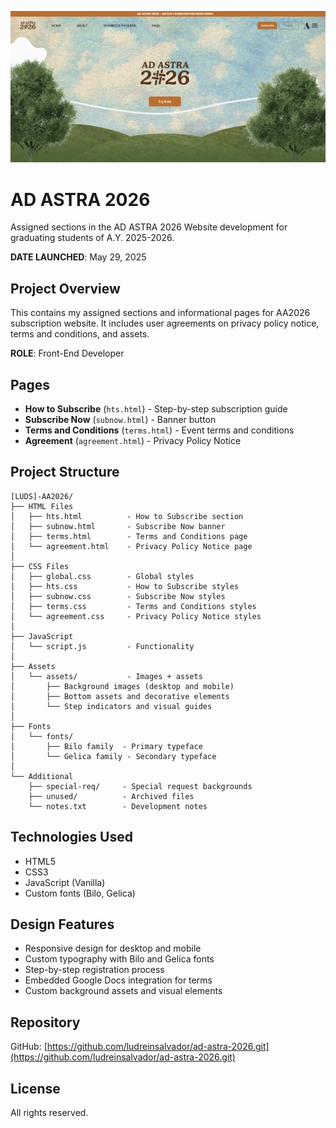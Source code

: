 ![AD ASTRA 2026](repo-cover.png)

# AD ASTRA 2026

Assigned sections in the AD ASTRA 2026 Website development for graduating students of A.Y. 2025-2026.

**DATE LAUNCHED**: May 29, 2025

## Project Overview

This contains my assigned sections and informational pages for AA2026 subscription website. It includes user agreements on privacy policy notice, terms and conditions, and assets.

**ROLE**: Front-End Developer

## Pages

- **How to Subscribe** (`hts.html`) - Step-by-step subscription guide
- **Subscribe Now** (`subnow.html`) - Banner button
- **Terms and Conditions** (`terms.html`) - Event terms and conditions
- **Agreement** (`agreement.html`) - Privacy Policy Notice

## Project Structure

```
[LUDS]-AA2026/
├── HTML Files
│   ├── hts.html          - How to Subscribe section
│   ├── subnow.html       - Subscribe Now banner
│   ├── terms.html        - Terms and Conditions page
│   └── agreement.html    - Privacy Policy Notice page
│
├── CSS Files
│   ├── global.css        - Global styles
│   ├── hts.css           - How to Subscribe styles
│   ├── subnow.css        - Subscribe Now styles
│   ├── terms.css         - Terms and Conditions styles
│   └── agreement.css     - Privacy Policy Notice styles
│
├── JavaScript
│   └── script.js         - Functionality
│
├── Assets
│   └── assets/           - Images + assets
│       ├── Background images (desktop and mobile)
│       ├── Bottom assets and decorative elements
│       └── Step indicators and visual guides
│
├── Fonts
│   └── fonts/
│       ├── Bilo family  - Primary typeface
│       └── Gelica family - Secondary typeface
│
└── Additional
    ├── special-req/     - Special request backgrounds
    ├── unused/          - Archived files
    └── notes.txt        - Development notes
```

## Technologies Used

- HTML5
- CSS3
- JavaScript (Vanilla)
- Custom fonts (Bilo, Gelica)

## Design Features

- Responsive design for desktop and mobile
- Custom typography with Bilo and Gelica fonts
- Step-by-step registration process
- Embedded Google Docs integration for terms
- Custom background assets and visual elements

## Repository

GitHub: [https://github.com/ludreinsalvador/ad-astra-2026.git](https://github.com/ludreinsalvador/ad-astra-2026.git)

## License

All rights reserved.